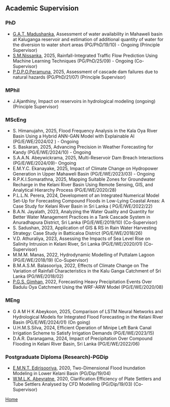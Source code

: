 ## Academic Supervision
### PhD
- [G.A.T. Madushanka](https://orcid.org/0000-0003-1315-0334),  Assessment of water availability in Mahaweli basin at Kaluganga reservoir and estimation of additional quantity of water for the diversion to water short areas (PG/PhD/19/10)  - Ongoing (Principle Supervisor)
- [S.M.Nissanka](https://www.researchgate.net/profile/Supuni-Nissanka), 2025, Rainfall-Integrated Traffic Flow Prediction Using Machine Learning Techniques (PG/PhD/25/09) - Ongoing (Co-Supervisor)
- [P.D.P.O.Peramuna](https://scholar.google.com/citations?user=xKviqLwAAAAJ&hl=en&oi=sra), 2025, Assessment of cascade dam failures due to natural hazards (PG/PhD/21/07) (Principle Supervisor)

### MPhil
- J.Ajanthiny, Impact on reservoirs in hydrological modeling (ongoing) (Principle Supervisor)

### MScEng
- S. Himanujahn, 2025, Flood Frequency Analysis in the Kala Oya River Basin Using a Hybrid ANN-GAN Model with Explainable AI (PG/E/WE/2024/02	) - Ongoing
- S. Baskaran, 2025, Advancing Precision in Weather Forecasting for Kandy (PG/E/WE/2024/10) - Ongoing
- S.A.A.N. Abeywickrama, 2025, 	Multi-Reservoir Dam Breach Interactions (PG/E/WE/2024/09)- Ongoing
- E.M.Y.C. Ekanayake, 2025, Impact of Climate Change on Hydropower Generation in Upper Mahaweli Basin (PG/E/WE/2023/03) - Ongoing
- R.P.K.I.Somarathna, 2025, Mapping Suitable Zones for Groundwater Recharge in the Kelani River Basin Using Remote Sensing, GIS, and Analytical Hierarchy Process (PG/E/WE/2020/28)
- P.L.L.N. Perera, 2024, Development of an Integrated Numerical Model Set-Up for Forecasting Compound Floods in Low-Lying Coastal Areas: A Case Study for Kelani River Basin in Sri Lanka ( PG/E/WE/2022/22)
- B.A.N. Jayalath, 2023, Analyzing the Water Quality and Quantity for Better Water Management Practices in a Tank Cascade System in Anuradhapura District, Sri Lanka (PG/E/WE/2019/10) (Co-Supervisor)
- S. Sadushan, 2023, Application of GIS & RS in Rain Water Harvesting Strategy: Case Study in Batticaloa District (PG/E/WE/2018/26)
- V.D. Athuraliya, 2023, Assessing the Impacts of Sea Level Rise on Salinity Intrusion in Kelani River, Sri Lanka (PG/E/WE/2020/01) (Co-Supervisor)  
- M.M.M. Manas, 2022, Hydrodynamic Modelling of Puttalam Lagoon (PG/E/WE/2018/19) (Co-Supervisor)  
- B.M.A.S.M. Balasooriya, 2022, Effects of Climate Change on The Variation of Rainfall Characteristics in the Kalu Ganga Catchment of Sri Lanka (PG/WE/2018/02)
- [P.G.S. Gimhan](https://scholar.google.com/citations?user=q481TjwAAAAJ&hl=en&oi=ao), 2022, Forecasting Heavy Precipitation Events Over Badulu Oya Catchment Using the WRF-ARW Model (PG/E/WE/2020/08)

### MEng
- G A M H K  Abeykoon, 2025,  Comparison of LSTM Neural Networks and Hydrological Models for Integrated Flood Forecasting in the Kelani River Basin	(PG/E/WE/2024/01) (On going)
- U.H.M.S.Silva, 2024,  Efficient Operation of Minipe Left Bank Canal Irrigation Scheme to Satisfy Irrigation Demands (PG/E/WE/2023/15) 
- D.A.R. Daranagama, 2024, Impact of Precipitation Over Compound Flooding in Kelani River Basin, Sri Lanka (PG/E/WE/2022/06)

### Postgraduate Diploma (Research)-PGDip
- [E.M.N.T. Edirisooriya](https://scholar.google.com/citations?user=ANCk4PsAAAAJ&hl=en&oi=ao), 2020, Two-Dimensional Flood Inundation Modeling in Lower Kelani Basin (PG/Dip/19/04) 
- [W.M.L.K. Abeyratne](https://scholar.google.com/citations?hl=en&user=WZLtQ_8AAAAJ), 2020, Clarification Efficiency of Plate Settlers and Tube Settlers Analysed by CFD Modelling (PG/Dip/19/03) (Co-Supervisor)  

[Home](./)
